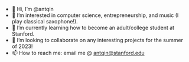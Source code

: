 - 👋 Hi, I’m @antqin
- 👀 I’m interested in computer science, entrepreneurship, and music (I play classical saxophone!).
- 🌱 I’m currently learning how to become an adult/college student at Stanford.
- 💞️ I’m looking to collaborate on any interesting projects for the summer of 2023!
- 📫 How to reach me: email me @ antqin@stanford.edu

<!---
antqin/antqin is a ✨ special ✨ repository because its `README.md` (this file) appears on your GitHub profile.
You can click the Preview link to take a look at your changes.
--->
